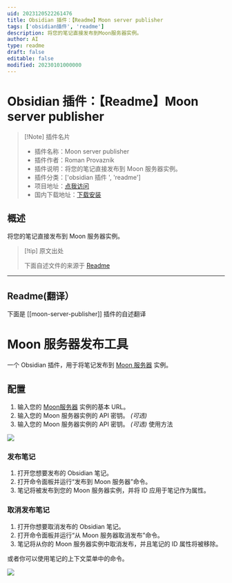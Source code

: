 ```yaml
---
uid: 2023120522261476
title: Obsidian 插件：【Readme】Moon server publisher
tags: ['obsidian插件', 'readme']
description: 将您的笔记直接发布到Moon服务器实例。
author: AI
type: readme
draft: false
editable: false
modified: 20230101000000
---
```


# Obsidian 插件：【Readme】Moon server publisher

> [!Note] 插件名片
> - 插件名称：Moon server publisher
> - 插件作者：Roman Provazník
> - 插件说明：将您的笔记直接发布到 Moon 服务器实例。
> - 插件分类：['obsidian 插件 ', 'readme']
> - 项目地址：[点我访问](https://github.com/Dzoukr/MoonServerObsidianPlugin)
> - 国内下载地址：[下载安装](https://pkmer.cn/products/plugin/pluginMarket/?moon-server-publisher)

## 概述

将您的笔记直接发布到 Moon 服务器实例。

> [!tip] 原文出处
>
>下面自述文件的来源于 [Readme](https://ghproxy.net/https://raw.githubusercontent.com/Dzoukr/MoonServerObsidianPlugin/master/README.md)
>

---

## Readme(翻译）

下面是 [[moon-server-publisher]] 插件的自述翻译

# Moon 服务器发布工具

一个 Obsidian 插件，用于将笔记发布到 [Moon 服务器](https://github.com/Dzoukr/MoonServerSpecification) 实例。

## 配置

1. 输入您的 [Moon服务器](https://github.com/Dzoukr/MoonServerSpecification) 实例的基本 URL。
2. 输入您的 Moon 服务器实例的 API 密钥。 _(可选)_
3. 输入您的 Moon 服务器实例的 API 密钥。 _(可选)_
使用方法

![](docs/command.png)

### 发布笔记

1. 打开您想要发布的 Obsidian 笔记。
2. 打开命令面板并运行“发布到 Moon 服务器”命令。
3. 笔记将被发布到您的 Moon 服务器实例，并将 ID 应用于笔记作为属性。

### 取消发布笔记

1. 打开你想要取消发布的 Obsidian 笔记。
2. 打开命令面板并运行“从 Moon 服务器取消发布”命令。
3. 笔记将从你的 Moon 服务器实例中取消发布，并且笔记的 ID 属性将被移除。

或者你可以使用笔记的上下文菜单中的命令。

![](docs/menu.png)
